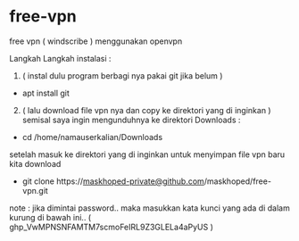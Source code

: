 # free-vpn
free vpn ( windscribe ) menggunakan openvpn

Langkah Langkah instalasi :

1. ( instal dulu program berbagi nya pakai git jika belum )
- apt install git


2. ( lalu download file vpn nya dan copy ke direktori yang di inginkan )
semisal saya ingin mengunduhnya ke direktori Downloads :

- cd /home/namauserkalian/Downloads

setelah masuk ke direktori yang di inginkan untuk menyimpan file vpn baru kita download

- git clone https://maskhoped-private@github.com/maskhoped/free-vpn.git

note : jika dimintai password.. maka masukkan kata kunci yang ada di dalam kurung di bawah ini..
( 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 )


